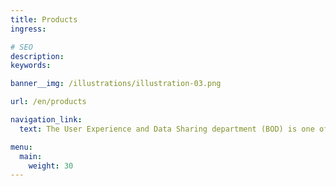 ```yaml
---
title: Products
ingress:

# SEO
description:
keywords:

banner__img: /illustrations/illustration-03.png

url: /en/products

navigation_link:
  text: The User Experience and Data Sharing department (BOD) is one of two departments in Digdir that are responsible for delivering joint solutions.

menu:
  main:
    weight: 30
---
```

